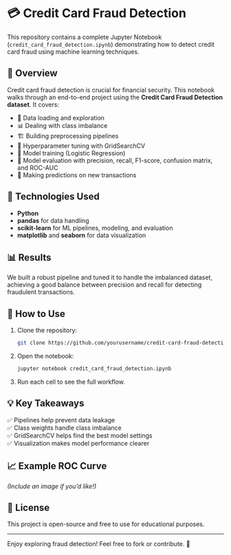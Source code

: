 # 💳 Credit Card Fraud Detection

This repository contains a complete Jupyter Notebook (`credit_card_fraud_detection.ipynb`) demonstrating how to detect credit card fraud using machine learning techniques.

## 📌 Overview

Credit card fraud detection is crucial for financial security. This notebook walks through an end-to-end project using the **Credit Card Fraud Detection dataset**. It covers:

- 📂 Data loading and exploration  
- 📊 Dealing with class imbalance  
- 🏗️ Building preprocessing pipelines  
- 🔧 Hyperparameter tuning with GridSearchCV  
- 🚀 Model training (Logistic Regression)  
- 🧪 Model evaluation with precision, recall, F1-score, confusion matrix, and ROC-AUC  
- 🔮 Making predictions on new transactions  

## 🔧 Technologies Used
- **Python**
- **pandas** for data handling  
- **scikit-learn** for ML pipelines, modeling, and evaluation  
- **matplotlib** and **seaborn** for data visualization  

## 📊 Results
We built a robust pipeline and tuned it to handle the imbalanced dataset, achieving a good balance between precision and recall for detecting fraudulent transactions.

## 🚀 How to Use
1. Clone the repository:
    ```bash
    git clone https://github.com/yourusername/credit-card-fraud-detection.git
    ```
2. Open the notebook:
    ```bash
    jupyter notebook credit_card_fraud_detection.ipynb
    ```
3. Run each cell to see the full workflow.

## 💡 Key Takeaways
✅ Pipelines help prevent data leakage  
✅ Class weights handle class imbalance  
✅ GridSearchCV helps find the best model settings  
✅ Visualization makes model performance clearer

## 📈 Example ROC Curve
*(Include an image if you’d like!)*

## 📜 License
This project is open-source and free to use for educational purposes.

---

Enjoy exploring fraud detection! Feel free to fork or contribute. 🚀
